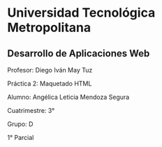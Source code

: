 # Universidad Tecnológica Metropolitana

## Desarrollo de Aplicaciones Web

Profesor: Diego Iván May Tuz

Práctica 2: Maquetado HTML

Alumno: Angélica Leticia Mendoza Segura

Cuatrimestre: 3°

Grupo: D

1° Parcial
